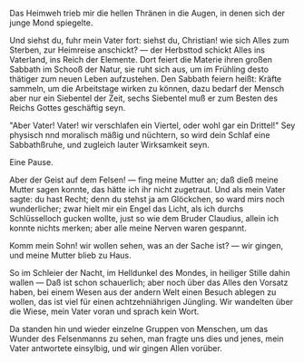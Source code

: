 <a name="14"></a>

Das Heimweh trieb mir die hellen Thränen in die Augen,
in denen sich der junge Mond spiegelte.

Und siehst du, fuhr mein Vater fort: siehst du, Christian!
wie sich Alles zum Sterben, zur Heimreise anschickt?
— der Herbsttod schickt Alles ins Vaterland, ins
Reich der Elemente. Dort feiert die Materie ihren großen
Sabbath im Schooß der Natur, sie ruht sich aus, um im
Frühling desto thätiger zum neuen Leben aufzustehen.
Den Sabbath feiern heißt: Kräfte sammeln, um die Arbeitstage
wirken zu können, dazu bedarf der Mensch aber nur
ein Siebentel der Zeit, sechs Siebentel muß er zum Besten
des Reichs Gottes geschäftig seyn.

"Aber Vater! Vater! wir verschlafen ein Viertel, oder
 wohl gar ein Drittel!"
Sey physisch nnd moralisch mäßig und nüchtern, so wird
dein Schlaf eine Sabbathßruhe, und zugleich lauter 
Wirksamkeit seyn.

Eine Pause.

Aber der Geist auf dem Felsen! — fing meine Mutter
an; daß dieß meine Mutter sagen konnte, das hätte ich
ihr nicht zugetraut. Und als mein Vater sagte: du hast
Recht; denn du stehst ja am Glöckchen, so ward mirs noch
wunderlicher; zwar hielt mir ein Engel das Licht, als ich
durchs Schlüsselloch gucken wollte, just so wie dem Bruder
Claudius, allein ich konnte nichts merken; aber alle meine
Nerven waren gespannt.

Komm mein Sohn! wir wollen sehen, was an der Sache
ist? — wir gingen, und meine Mutter blieb zu Haus.

So im Schleier der Nacht, im Helldunkel des Mondes,
in heiliger Stille dahin wallen — Daß ist schon schauerlich;
aber noch über das Alles den Vorsatz haben, bei einem
Wesen aus der andern Welt einen Besuch ablegen zu wollen,
das ist viel für einen achtzehniährigen Jüngling. Wir wandelten
über die Wiese, mein Vater voran und sprach kein Wort.

Da standen hin und wieder einzelne Gruppen von Menschen,
um das Wunder des Felsenmanns zu sehen, man
fragte uns dies und jenes, mein Vater antwortete einsylbig,
und wir gingen Allen vorüber.

